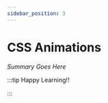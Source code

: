 ```yaml
---
sidebar_position: 3
---
```


# CSS Animations

_Summary Goes Here_

:::tip Happy Learning!!

<QuestButton text="Go To Quest" link="https://app.stackup.dev/quest_page/css-animations" />

:::
